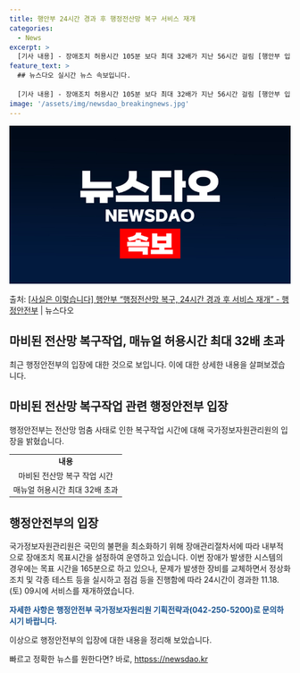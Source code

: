 ```yaml
---
title: 행안부 24시간 경과 후 행정전산망 복구 서비스 재개
categories:
  - News
excerpt: >
  [기사 내용] - 장애조치 허용시간 105분 보다 최대 32배가 지난 56시간 걸림 [행안부 입장] ○ 국가…
feature_text: >
  ## 뉴스다오 실시간 뉴스 속보입니다.

  [기사 내용] - 장애조치 허용시간 105분 보다 최대 32배가 지난 56시간 걸림 [행안부 입장] ○ 국가…
image: '/assets/img/newsdao_breakingnews.jpg'
---
```


![뉴스다오 속보](/assets/img/newsdao_breakingnews.jpg)

<p>출처: <a href="httpss://newsdao.kr/2642" rel="dofollow">[사실은 이렇습니다] 행안부 “행정전산망 복구, 24시간 경과 후 서비스 재개” - 행정안전부</a> | 뉴스다오</p>

<h2>마비된 전산망 복구작업, 매뉴얼 허용시간 최대 32배 초과</h2>

<p data-ke-size="size16">최근 행정안전부의 입장에 대한 것으로 보입니다. 이에 대한 상세한 내용을 살펴보겠습니다.</p>

<h2 data-ke-size="size26">마비된 전산망 복구작업 관련 행정안전부 입장</h2>

<p>행정안전부는 전산망 멈춤 사태로 인한 복구작업 시간에 대해 국가정보자원관리원의 입장을 밝혔습니다.</p>

<table>
  <tr>
    <td style="text-align: center; height: 17px;"><b>내용</b></td>
  </tr>
  <tr>
    <td style="text-align: center; height: 17px;">마비된 전산망 복구 작업 시간</td>
  </tr>
  <tr>
    <td style="text-align: center; height: 17px;">매뉴얼 허용시간 최대 32배 초과</td>
  </tr>
</table>

<h2 data-ke-size="size26">행정안전부의 입장</h2>

<p>국가정보자원관리원은 국민의 불편을 최소화하기 위해 장애관리절차서에 따라 내부적으로 장애조치 목표시간을 설정하여 운영하고 있습니다. 이번 장애가 발생한 시스템의 경우에는 목표 시간을 165분으로 하고 있으나, 문제가 발생한 장비를 교체하면서 정상화 조치 및 각종 테스트 등을 실시하고 점검 등을 진행함에 따라 24시간이 경과한 11.18.(토) 09시에 서비스를 재개하였습니다.</p>

<p data-ke-size="size16"><b><span style="color: #1a5490;">자세한 사항은 행정안전부 국가정보자원리원 기획전략과(042-250-5200)로 문의하시기 바랍니다.</span></b></p>

<p>이상으로 행정안전부의 입장에 대한 내용을 정리해 보았습니다.</p> 

빠르고 정확한 뉴스를 원한다면? 바로, <a href="httpss://newsdao.kr" rel="dofollow">httpss://newsdao.kr</a>


